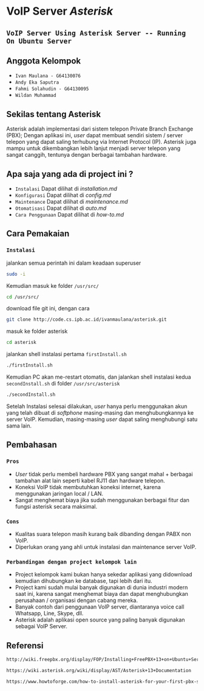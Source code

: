 # VoIP Server *Asterisk*

## `VoIP Server Using Asterisk Server -- Running On Ubuntu Server`

## Anggota Kelompok
- `Ivan Maulana - G64130076`
- `Andy Eka Saputra`
- `Fahmi Solahudin - G64130095`
- `Wildan Muhammad`

## Sekilas tentang Asterisk

Asterisk adalah implementasi dari sistem telepon Private Branch Exchange (PBX);
Dengan aplikasi ini, *user* dapat membuat sendiri sistem / server telepon yang dapat saling terhubung
via Internet Protocol (IP).
Asterisk juga mampu untuk dikembangkan lebih lanjut menjadi server telepon yang sangat canggih,
tentunya dengan berbagai tambahan hardware.

## Apa saja yang ada di project ini ?
- `Instalasi` Dapat dilihat di *installation.md*
- `Konfigurasi` Dapat dilihat di *config.md*
- `Maintenance` Dapat dilihat di *maintenance.md*
- `Otomatisasi` Dapat dilihat di *auto.md*
- `Cara Penggunaan` Dapat dilihat di *how-to.md*

## Cara Pemakaian

### `Instalasi`

jalankan semua perintah ini dalam keadaan superuser
```bash
sudo -i
```

Kemudian masuk ke folder `/usr/src/`
```bash
cd /usr/src/
```

download file git ini, dengan cara 
```bash
git clone http://code.cs.ipb.ac.id/ivanmaulana/asterisk.git
```

masuk ke folder asterisk
```bash
cd asterisk
```

jalankan shell instalasi pertama `firstInstall.sh`
```bash
./firstInstall.sh
```

Kemudian PC akan me-restart otomatis, dan jalankan shell instalasi kedua `secondInstall.sh` di folder `/usr/src/asterisk`
```bash
./secondInstall.sh
```

Setelah Instalasi selesai dilakukan, *user* hanya perlu menggunakan akun yang telah dibuat di *softphone* masing-masing
dan menghubungkannya ke server VoIP.
Kemudian, masing-masing *user* dapat saling menghubungi satu sama lain.


## Pembahasan

### `Pros`
- *User* tidak perlu membeli hardware PBX yang sangat mahal + berbagai tambahan alat lain seperti kabel RJ11 dan hardware telepon.
- Koneksi VoIP tidak membutuhkan koneksi internet, karena menggunakan jaringan local / LAN.
- Sangat menghemat biaya jika sudah menggunakan berbagai fitur dan fungsi asterisk secara maksimal.

### `Cons`
- Kualitas suara telepon masih kurang baik dibanding dengan PABX non VoIP.
- Diperlukan orang yang ahli untuk instalasi dan maintenance server VoIP.

### `Perbandingan dengan project kelompok lain`

- Project kelompok kami bukan hanya sekedar aplikasi yang didownload kemudian dihubungkan ke database, tapi lebih dari itu.
- Project kami sudah mulai banyak digunakan di dunia industri modern saat ini, karena sangat menghemat biaya dan dapat menghubungkan
perusahaan / organisasi dengan cabang mereka.
- Banyak contoh dari penggunaan VoIP server, diantaranya voice call Whatsapp, Line, Skype, dll.
- Asterisk adalah aplikasi open source yang paling banyak digunakan sebagai VoIP Server.

## Referensi
```bash
http://wiki.freepbx.org/display/FOP/Installing+FreePBX+13+on+Ubuntu+Server+14.04.2+LTS
```
```bash
https://wiki.asterisk.org/wiki/display/AST/Asterisk+13+Documentation
```
```bash
https://www.howtoforge.com/how-to-install-asterisk-for-your-first-pbx-solution
```